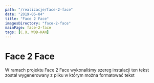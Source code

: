 ```yaml
---
path: "/realizacje/face-2-face"
date: "2019-05-04"
title: "Face 2 Face"
imagesDirectory: "face-2-face"
mainPage: face-2-face
tags: [C.O, WOD-KAN]
---
```


# Face 2 Face

W ramach projektu Face 2 Face wykonaliśmy szereg instalacji 
ten tekst został wygenerowany z pliku w którym można formatować tekst
